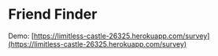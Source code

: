 # Friend Finder

Demo: [https://limitless-castle-26325.herokuapp.com/survey](https://limitless-castle-26325.herokuapp.com/survey)

